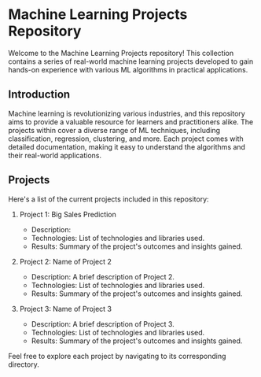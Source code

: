 # Machine Learning Projects Repository

Welcome to the Machine Learning Projects repository! This collection contains a series of real-world machine learning projects developed to gain hands-on experience with various ML algorithms in practical applications.


## Introduction

Machine learning is revolutionizing various industries, and this repository aims to provide a valuable resource for learners and practitioners alike. The projects within cover a diverse range of ML techniques, including classification, regression, clustering, and more. Each project comes with detailed documentation, making it easy to understand the algorithms and their real-world applications.

## Projects

Here's a list of the current projects included in this repository:

1. Project 1: Big Sales Prediction
   - Description: 
   - Technologies: List of technologies and libraries used.
   - Results: Summary of the project's outcomes and insights gained.

2. Project 2: Name of Project 2
   - Description: A brief description of Project 2.
   - Technologies: List of technologies and libraries used.
   - Results: Summary of the project's outcomes and insights gained.

3. Project 3: Name of Project 3
   - Description: A brief description of Project 3.
   - Technologies: List of technologies and libraries used.
   - Results: Summary of the project's outcomes and insights gained.

Feel free to explore each project by navigating to its corresponding directory.
